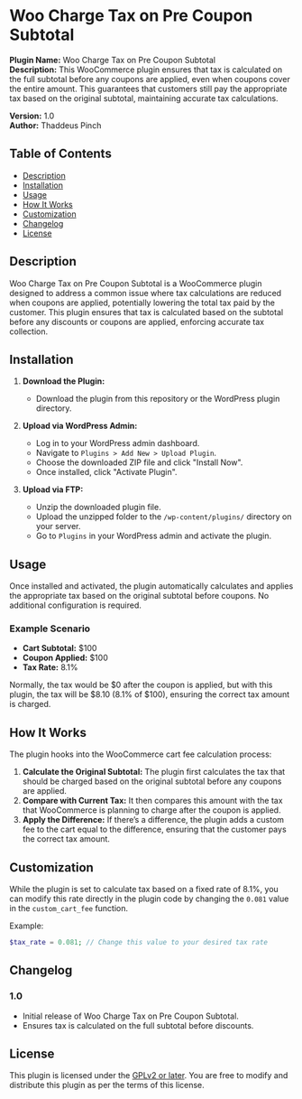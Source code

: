 # Woo Charge Tax on Pre Coupon Subtotal

**Plugin Name:** Woo Charge Tax on Pre Coupon Subtotal  
**Description:** This WooCommerce plugin ensures that tax is calculated on the full subtotal before any coupons are applied, even when coupons cover the entire amount. This guarantees that customers still pay the appropriate tax based on the original subtotal, maintaining accurate tax calculations.

**Version:** 1.0  
**Author:** Thaddeus Pinch  

## Table of Contents
- [Description](#description)
- [Installation](#installation)
- [Usage](#usage)
- [How It Works](#how-it-works)
- [Customization](#customization)
- [Changelog](#changelog)
- [License](#license)

## Description

Woo Charge Tax on Pre Coupon Subtotal is a WooCommerce plugin designed to address a common issue where tax calculations are reduced when coupons are applied, potentially lowering the total tax paid by the customer. This plugin ensures that tax is calculated based on the subtotal before any discounts or coupons are applied, enforcing accurate tax collection.

## Installation

1. **Download the Plugin:**
   - Download the plugin from this repository or the WordPress plugin directory.

2. **Upload via WordPress Admin:**
   - Log in to your WordPress admin dashboard.
   - Navigate to `Plugins > Add New > Upload Plugin`.
   - Choose the downloaded ZIP file and click "Install Now".
   - Once installed, click "Activate Plugin".

3. **Upload via FTP:**
   - Unzip the downloaded plugin file.
   - Upload the unzipped folder to the `/wp-content/plugins/` directory on your server.
   - Go to `Plugins` in your WordPress admin and activate the plugin.

## Usage

Once installed and activated, the plugin automatically calculates and applies the appropriate tax based on the original subtotal before coupons. No additional configuration is required.

### Example Scenario

- **Cart Subtotal:** $100
- **Coupon Applied:** $100
- **Tax Rate:** 8.1%

Normally, the tax would be $0 after the coupon is applied, but with this plugin, the tax will be $8.10 (8.1% of $100), ensuring the correct tax amount is charged.

## How It Works

The plugin hooks into the WooCommerce cart fee calculation process:

1. **Calculate the Original Subtotal:** The plugin first calculates the tax that should be charged based on the original subtotal before any coupons are applied.
2. **Compare with Current Tax:** It then compares this amount with the tax that WooCommerce is planning to charge after the coupon is applied.
3. **Apply the Difference:** If there’s a difference, the plugin adds a custom fee to the cart equal to the difference, ensuring that the customer pays the correct tax amount.

## Customization

While the plugin is set to calculate tax based on a fixed rate of 8.1%, you can modify this rate directly in the plugin code by changing the `0.081` value in the `custom_cart_fee` function.

Example:
```php
$tax_rate = 0.081; // Change this value to your desired tax rate
```

## Changelog

### 1.0
- Initial release of Woo Charge Tax on Pre Coupon Subtotal.
- Ensures tax is calculated on the full subtotal before discounts.

## License

This plugin is licensed under the [GPLv2 or later](https://www.gnu.org/licenses/gpl-2.0.html). You are free to modify and distribute this plugin as per the terms of this license.

